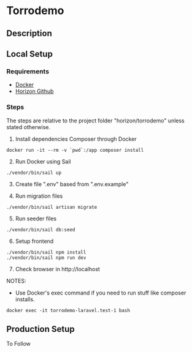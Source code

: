 # Torrodemo

## Description

## Local Setup

### Requirements

- [Docker](https://www.docker.com/)
- [Horizon Github](https://github.com/devasiapro/horizon)

### Steps

The steps are relative to the project folder "horizon/torrodemo" unless stated otherwise.

1. Install dependencies Composer through Docker
```
docker run -it --rm -v `pwd`:/app composer install
```

2. Run Docker using Sail
```
./vendor/bin/sail up
```

3. Create file ".env" based from ".env.example"

4. Run migration files
```
./vendor/bin/sail artisan migrate
```

5. Run seeder files
```
./vendor/bin/sail db:seed
```

6. Setup frontend
```
./vendor/bin/sail npm install
./vendor/bin/sail npm run dev
```

7. Check browser in http://localhost

NOTES:

- Use Docker's exec command if you need to run stuff like composer installs.
```
docker exec -it torrodemo-laravel.test-1 bash
```

## Production Setup

To Follow
